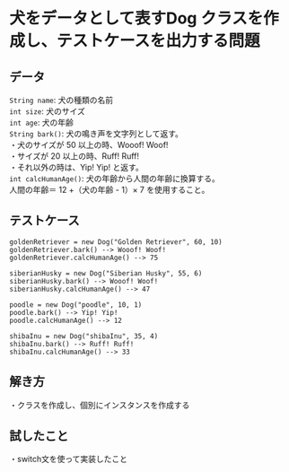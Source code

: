 # 犬をデータとして表すDog クラスを作成し、テストケースを出力する問題

## データ
`String name`: 犬の種類の名前<br>
`int size`: 犬のサイズ<br>
`int age`: 犬の年齢<br>
`String bark()`: 犬の鳴き声を文字列として返す。<br>
・犬のサイズが 50 以上の時、Wooof! Woof!<br>
・サイズが 20 以上の時、Ruff! Ruff!<br>
・それ以外の時は、Yip! Yip! と返す。<br>
`int calcHumanAge()`: 犬の年齢から人間の年齢に換算する。<br>
人間の年齢＝ 12 +（犬の年齢 - 1）× 7 を使用すること。<br>

## テストケース
`goldenRetriever = new Dog("Golden Retriever", 60, 10)`<br>
`goldenRetriever.bark() --> Wooof! Woof!`<br>
`goldenRetriever.calcHumanAge() --> 75`<br>

`siberianHusky = new Dog("Siberian Husky", 55, 6)`<br>
`siberianHusky.bark() --> Wooof! Woof!`<br>
`siberianHusky.calcHumanAge() --> 47`<br>

`poodle = new Dog("poodle", 10, 1)`<br>
`poodle.bark() --> Yip! Yip!`<br>
`poodle.calcHumanAge() --> 12`<br>

`shibaInu = new Dog("shibaInu", 35, 4)`<br>
`shibaInu.bark() --> Ruff! Ruff!`<br>
`shibaInu.calcHumanAge() --> 33`<br>

## 解き方
・クラスを作成し、個別にインスタンスを作成する<br>

## 試したこと
・switch文を使って実装したこと<br>